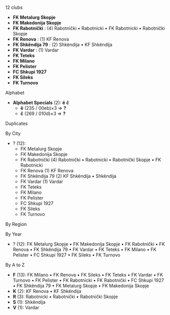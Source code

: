 12 clubs

- **FK Metalurg Skopje**
- **FK Makedonija Skopje**
- **FK Rabotnički** : (4) Rabotnički • Rabotnicki • FK Rabotnicki • Rabotnički Skopje
- **FK Renova** : (1) KF Renova
- **FK Shkëndija 79** : (2) Shkëndija • KF Shkëndija
- **FK Vardar** : (1) Vardar
- **FK Teteks**
- **FK Milano**
- **FK Pelister**
- **FC Shkupi 1927**
- **FK Sileks**
- **FK Turnovo**




Alphabet

- **Alphabet Specials** (2):  **ë**  **č** 
  - **ë** (235 / 00eb)×3 ⇒ **?**
  - **č** (269 / 010d)×3 ⇒ **?**




Duplicates





By City

- ? (12): 
  - FK Metalurg Skopje 
  - FK Makedonija Skopje 
  - FK Rabotnički  (4) Rabotnički • Rabotnicki • Rabotnički Skopje • FK Rabotnicki
  - FK Renova  (1) KF Renova
  - FK Shkëndija 79  (2) KF Shkëndija • Shkëndija
  - FK Vardar  (1) Vardar
  - FK Teteks 
  - FK Milano 
  - FK Pelister 
  - FC Shkupi 1927 
  - FK Sileks 
  - FK Turnovo 




By Region





By Year

- ? (12):   FK Metalurg Skopje • FK Makedonija Skopje • FK Rabotnički • FK Renova • FK Shkëndija 79 • FK Vardar • FK Teteks • FK Milano • FK Pelister • FC Shkupi 1927 • FK Sileks • FK Turnovo






By A to Z

- **F** (13): FK Milano • FK Renova • FK Sileks • FK Teteks • FK Vardar • FK Turnovo • FK Pelister • FK Rabotnicki • FK Rabotnički • FC Shkupi 1927 • FK Shkëndija 79 • FK Metalurg Skopje • FK Makedonija Skopje
- **K** (2): KF Renova • KF Shkëndija
- **R** (3): Rabotnicki • Rabotnički • Rabotnički Skopje
- **S** (1): Shkëndija
- **V** (1): Vardar




